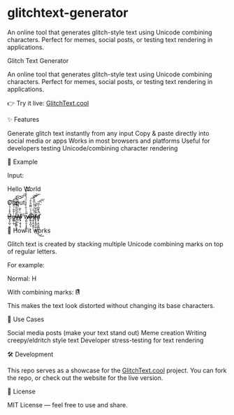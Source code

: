 # glitchtext-generator
An online tool that generates glitch-style text using Unicode combining characters. Perfect for memes, social posts, or testing text rendering in applications.

Glitch Text Generator

An online tool that generates glitch-style text using Unicode combining characters.
Perfect for memes, social posts, or testing text rendering in applications.

👉 Try it live: [GlitchText.cool](https://glitchtext.cool/)

✨ Features

Generate glitch text instantly from any input
Copy & paste directly into social media or apps
Works in most browsers and platforms
Useful for developers testing Unicode/combining character rendering

🚀 Example

Input:

Hello World

Ouput:






H̸̴̴̴̵̶̵̶̵̡̘̙̺̦̮̎̽̄͐́ͪ͌̆͘͡ė̶̶̴̴̴̸̴̷̶̳͇̣̲̦̍͋̐ͮ̂̈ͤ̂̎̕͟͡͞͠ļ̴̵̴̨̱̗͇̻͎͓̖̄̉͋̆ͮ̆̽̄ͫ̂͐̀͘͟l̴̸̴̷̷̸̵̶̵̶̤̘̱ͦ̀̀ͨ́͊ͨ̄̍̇͝͝͡͞ó̶̸̸̴̴̴̧̟̣͍̗̝̖ͪ̀̄͂͢͢ w̵̴̴̸̴̶̡̪̙̮͕̝̙͇̣̬̿ͪͧ̄̀̀̓̀̈̈́ͯ̀̀͛̀ͨ͘͢͝o̸̶̴̶̴̷̴̧̲̗̝̺͔͊̌́͐̈̿̅̌̍̂̇̚̕͘͞͞͝͞͠ȑ̶̴̶̶̸̴̶̸̷̴̨͍̞̬͕̲̯̗̈́̏ͫͣ̀ͯ̅̋̆̀̽͟͝l̶̵̸̨̢̝̱̼͓̫̠̖͇̦̅̄̂́̌̓̽͟͝͡͡͞ḑ̸̵̴̢͔̼̰̣͇̺̠̣̗̖̈́̂͊͆̉̚̕͜͢͞




📖 How it works

Glitch text is created by stacking multiple Unicode combining marks on top of regular letters.

For example:

Normal: H

With combining marks: H̷ͨͣͫ

This makes the text look distorted without changing its base characters.

🔧 Use Cases

Social media posts (make your text stand out)
Meme creation
Writing creepy/eldritch style text
Developer stress-testing for text rendering

🛠️ Development

This repo serves as a showcase for the [GlitchText.cool](https://glitchtext.cool/) project.
You can fork the repo, or check out the website for the live version.

📜 License

MIT License — feel free to use and share.
